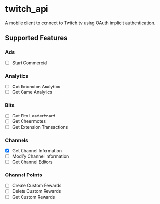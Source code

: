 # twitch_api

A mobile client to connect to Twitch.tv using OAuth implicit authentication.

## Supported Features

### Ads

* [ ] Start Commercial

### Analytics

* [ ] Get Extension Analytics
* [ ] Get Game Analytics

### Bits

* [ ] Get Bits Leaderboard
* [ ] Get Cheermotes
* [ ] Get Extension Transactions

### Channels

* [x] Get Channel Information
* [ ] Modify Channel Information
* [ ] Get Channel Editors

### Channel Points

* [ ] Create Custom Rewards
* [ ] Delete Custom Rewards
* [ ] Get Custom Rewards